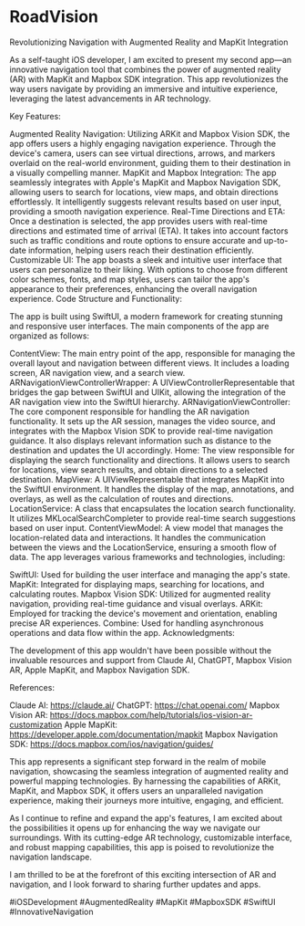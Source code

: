 # RoadVision
Revolutionizing Navigation with Augmented Reality and MapKit Integration

As a self-taught iOS developer, I am excited to present my second app—an innovative navigation tool that combines the power of augmented reality (AR) with MapKit and Mapbox SDK integration. This app revolutionizes the way users navigate by providing an immersive and intuitive experience, leveraging the latest advancements in AR technology.

Key Features:

Augmented Reality Navigation: Utilizing ARKit and Mapbox Vision SDK, the app offers users a highly engaging navigation experience. Through the device's camera, users can see virtual directions, arrows, and markers overlaid on the real-world environment, guiding them to their destination in a visually compelling manner.
MapKit and Mapbox Integration: The app seamlessly integrates with Apple's MapKit and Mapbox Navigation SDK, allowing users to search for locations, view maps, and obtain directions effortlessly. It intelligently suggests relevant results based on user input, providing a smooth navigation experience.
Real-Time Directions and ETA: Once a destination is selected, the app provides users with real-time directions and estimated time of arrival (ETA). It takes into account factors such as traffic conditions and route options to ensure accurate and up-to-date information, helping users reach their destination efficiently.
Customizable UI: The app boasts a sleek and intuitive user interface that users can personalize to their liking. With options to choose from different color schemes, fonts, and map styles, users can tailor the app's appearance to their preferences, enhancing the overall navigation experience.
Code Structure and Functionality:

The app is built using SwiftUI, a modern framework for creating stunning and responsive user interfaces. The main components of the app are organized as follows:

ContentView: The main entry point of the app, responsible for managing the overall layout and navigation between different views. It includes a loading screen, AR navigation view, and a search view.
ARNavigationViewControllerWrapper: A UIViewControllerRepresentable that bridges the gap between SwiftUI and UIKit, allowing the integration of the AR navigation view into the SwiftUI hierarchy.
ARNavigationViewController: The core component responsible for handling the AR navigation functionality. It sets up the AR session, manages the video source, and integrates with the Mapbox Vision SDK to provide real-time navigation guidance. It also displays relevant information such as distance to the destination and updates the UI accordingly.
Home: The view responsible for displaying the search functionality and directions. It allows users to search for locations, view search results, and obtain directions to a selected destination.
MapView: A UIViewRepresentable that integrates MapKit into the SwiftUI environment. It handles the display of the map, annotations, and overlays, as well as the calculation of routes and directions.
LocationService: A class that encapsulates the location search functionality. It utilizes MKLocalSearchCompleter to provide real-time search suggestions based on user input.
ContentViewModel: A view model that manages the location-related data and interactions. It handles the communication between the views and the LocationService, ensuring a smooth flow of data.
The app leverages various frameworks and technologies, including:

SwiftUI: Used for building the user interface and managing the app's state.
MapKit: Integrated for displaying maps, searching for locations, and calculating routes.
Mapbox Vision SDK: Utilized for augmented reality navigation, providing real-time guidance and visual overlays.
ARKit: Employed for tracking the device's movement and orientation, enabling precise AR experiences.
Combine: Used for handling asynchronous operations and data flow within the app.
Acknowledgments:

The development of this app wouldn't have been possible without the invaluable resources and support from Claude AI, ChatGPT, Mapbox Vision AR, Apple MapKit, and Mapbox Navigation SDK.

References:

Claude AI: https://claude.ai/
ChatGPT: https://chat.openai.com/
Mapbox Vision AR: https://docs.mapbox.com/help/tutorials/ios-vision-ar-customization
Apple MapKit: https://developer.apple.com/documentation/mapkit
Mapbox Navigation SDK: https://docs.mapbox.com/ios/navigation/guides/

This app represents a significant step forward in the realm of mobile navigation, showcasing the seamless integration of augmented reality and powerful mapping technologies. By harnessing the capabilities of ARKit, MapKit, and Mapbox SDK, it offers users an unparalleled navigation experience, making their journeys more intuitive, engaging, and efficient.

As I continue to refine and expand the app's features, I am excited about the possibilities it opens up for enhancing the way we navigate our surroundings. With its cutting-edge AR technology, customizable interface, and robust mapping capabilities, this app is poised to revolutionize the navigation landscape.

I am thrilled to be at the forefront of this exciting intersection of AR and navigation, and I look forward to sharing further updates and apps.

#iOSDevelopment #AugmentedReality #MapKit #MapboxSDK #SwiftUI #InnovativeNavigation


